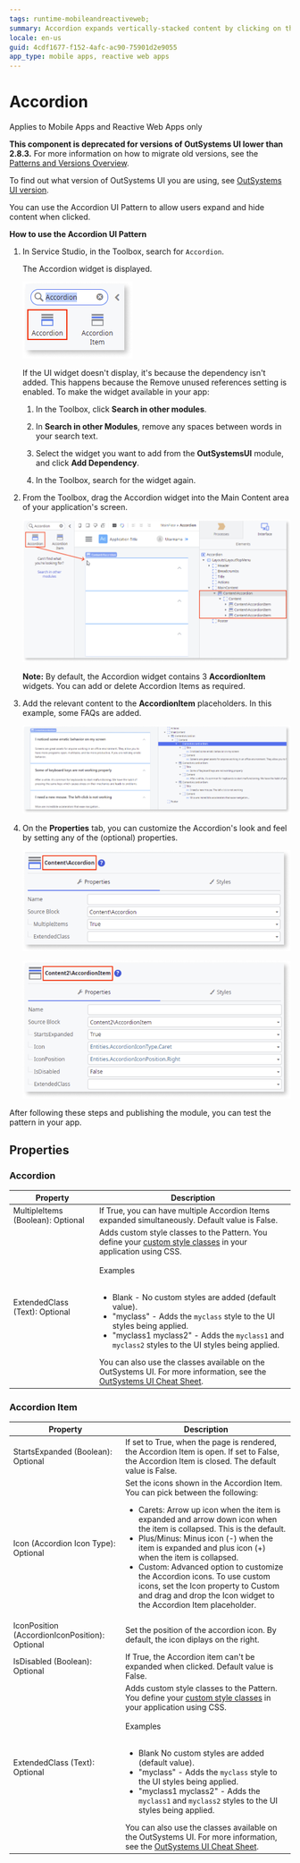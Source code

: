 ```yaml
---
tags: runtime-mobileandreactiveweb;  
summary: Accordion expands vertically-stacked content by clicking on the header.
locale: en-us
guid: 4cdf1677-f152-4afc-ac90-75901d2e9055
app_type: mobile apps, reactive web apps
---
```


# Accordion

<div class="info" markdown="1">

Applies to Mobile Apps and Reactive Web Apps only

</div>

<div class="info" markdown="1">

**This component is deprecated for versions of OutSystems UI lower than 2.8.3.** For more information on how to migrate old versions, see the [Patterns and Versions Overview](https://outsystemsui.outsystems.com/OutsystemsUiWebsite/MigrationOverview).

To find out what version of OutSystems UI you are using, see [OutSystems UI version](../../intro.md#outsystems-ui-version).

</div>

You can use the Accordion UI Pattern to allow users expand and hide content when clicked.

**How to use the Accordion UI Pattern**

1. In Service Studio, in the Toolbox, search for `Accordion`.

    The Accordion widget is displayed.

    ![Accordion widget](<images/accordion-widget-ss.png>)

    If the UI widget doesn't display, it's because the dependency isn't added. This happens because the Remove unused references setting is enabled. To make the widget available in your app:

    1. In the Toolbox, click **Search in other modules**.

    1. In **Search in other Modules**, remove any spaces between words in your search text.
    
    1. Select the widget you want to add from the **OutSystemsUI** module, and click **Add Dependency**. 
    
    1. In the Toolbox, search for the widget again.

1. From the Toolbox, drag the Accordion widget into the Main Content area of your application's screen.

    ![Drag widget to screen](<images/accordion-dragwidget-ss.png>)

    **Note:** By default, the Accordion widget contains 3 **AccordionItem** widgets. You can add or delete Accordion Items as required.

1. Add the relevant content to the **AccordionItem** placeholders. In this example, some FAQs are added.
  
    ![Add content to placeholders](<images/accordion-addcontent-ss.png>)

1. On the **Properties** tab, you can customize the Accordion's look and feel by setting any of the (optional) properties.

    ![Set relevant Accordion properties](<images/accordion-properties-ss.png>)

    ![Set relevant Accordion Item properties](<images/accordion-properties-item-ss.png>)

After following these steps and publishing the module, you can test the pattern in your app.

## Properties

### Accordion

| Property                          | Description                                                                                                                                                                                                                                                                                                                                                                                                                                                                                                                                                                                                                        |
|-----------------------------------|------------------------------------------------------------------------------------------------------------------------------------------------------------------------------------------------------------------------------------------------------------------------------------------------------------------------------------------------------------------------------------------------------------------------------------------------------------------------------------------------------------------------------------------------------------------------------------------------------------------------------------|
| MultipleItems (Boolean): Optional | If True, you can have multiple Accordion Items expanded simultaneously. Default value is False.                                                                                                                                                                                                                                                                                                                                                                                                                                                                                                                                    |
| ExtendedClass (Text): Optional    | Adds custom style classes to the Pattern. You define your [custom style classes](../../../look-feel/css.md) in your application using CSS.<br/><br/>Examples<br/><br/> <ul><li>Blank - No custom styles are added (default value).</li><li>"myclass" - Adds the ``myclass`` style to the UI styles being applied.</li><li>"myclass1 myclass2" - Adds the ``myclass1`` and ``myclass2`` styles to the UI styles being applied.</li></ul>You can also use the classes available on the OutSystems UI. For more information, see the [OutSystems UI Cheat Sheet](https://outsystemsui.outsystems.com/OutSystemsUIWebsite/CheatSheet). |

### Accordion Item

| Property                                       | Description                                                                                                                                                                                                                                                                                                                                                                                                                                                                                                                                                                                                                       |
|------------------------------------------------|-----------------------------------------------------------------------------------------------------------------------------------------------------------------------------------------------------------------------------------------------------------------------------------------------------------------------------------------------------------------------------------------------------------------------------------------------------------------------------------------------------------------------------------------------------------------------------------------------------------------------------------|
| StartsExpanded (Boolean): Optional             | If set to True, when the page is rendered, the Accordion Item is open. If set to False, the Accordion Item is closed. The default value is False.                                                                                                                                                                                                                                                                                                                                                                                                                                                                                 |
| Icon (Accordion Icon Type): Optional           | Set the icons shown in  the Accordion Item. You can pick between the following: <br/> <ul><li>Carets: Arrow up icon when the item is expanded and arrow down icon when the item is collapsed. This is the default.</li><li> Plus/Minus: Minus icon (-) when the item is expanded and plus icon (+) when the item is collapsed.</li><li>Custom: Advanced option to customize the Accordion icons. To use custom icons, set the Icon property to Custom and drag and drop the Icon widget to the Accordion Item placeholder.</li></ul>                                                                                              |
| IconPosition (AccordionIconPosition): Optional | Set the position of the accordion icon. By default, the icon diplays on the right.                                                                                                                                                                                                                                                                                                                                                                                                                                                                                                                                                |
| IsDisabled (Boolean): Optional                 | If True, the Accordion item can't be expanded when clicked. Default value is False.                                                                                                                                                                                                                                                                                                                                                                                                                                                                                                                                               |
| ExtendedClass (Text): Optional                 | Adds custom style classes to the Pattern. You define your [custom style classes](../../../look-feel/css.md) in your application using CSS.<br/><br/>Examples<br/><br/> <ul><li>Blank No custom styles are added (default value).</li><li>"myclass" - Adds the ``myclass`` style to the UI styles being applied.</li><li>"myclass1 myclass2" - Adds the ``myclass1`` and ``myclass2`` styles to the UI styles being applied. </li></ul>You can also use the classes available on the OutSystems UI. For more information, see the [OutSystems UI Cheat Sheet](https://outsystemsui.outsystems.com/OutSystemsUIWebsite/CheatSheet). |
